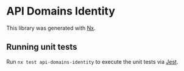 <!-- gitbook-ignore -->

# API Domains Identity

This library was generated with [Nx](https://nx.dev).

## Running unit tests

Run `nx test api-domains-identity` to execute the unit tests via [Jest](https://jestjs.io).
